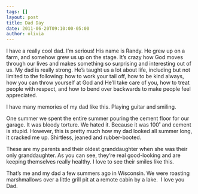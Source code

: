 ```yaml
---
tags: []
layout: post
title: Dad Day
date: 2011-06-20T09:10:00-05:00
author: olivia
---
```


I have a really cool dad. I’m serious! His name is Randy. He grew up on a farm, and somehow grew us up on the stage. It’s crazy how God moves through our lives and makes something so surprising and interesting out of us. My dad is really strong. He’s taught us a lot about life, including but not limited to the following: how to work your tail off, how to be kind always, how you can throw yourself at God and He’ll take care of you, how to treat people with respect, and how to bend over backwards to make people feel appreciated.

I have many memories of my dad like this. Playing guitar and smiling.

One summer we spent the entire summer pouring the cement floor for our garage. It was bloody torture. We hated it. Because it was 100˚ and cement is stupid. However, this is pretty much how my dad looked all summer long, it cracked me up. Shirtless, jeaned and rubber-booted.

These are my parents and their oldest granddaughter when she was their only granddaughter. As you can see, they’re real good-looking and are keeping themselves really healthy. I love to see their smiles like this.

That’s me and my dad a few summers ago in Wisconsin. We were roasting marshmallows over a little grill pit at a remote cabin by a lake. 
I love you Dad.
